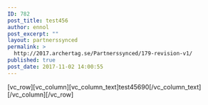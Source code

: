 ```yaml
---
ID: 782
post_title: test456
author: ennol
post_excerpt: ""
layout: partnerssynced
permalink: >
  http://2017.archertag.se/Partnerssynced/179-revision-v1/
published: true
post_date: 2017-11-02 14:00:55
---
```

[vc_row][vc_column][vc_column_text]test45690[/vc_column_text][/vc_column][/vc_row]